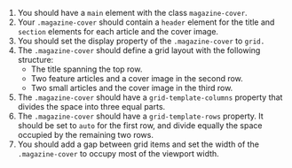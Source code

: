 1. You should have a `main` element with the class `magazine-cover`.
1. Your `.magazine-cover` should contain a `header` element for the title and `section` elements for each article and the cover image.
1. You should set the display property of the `.magazine-cover` to `grid.`
1. The `.magazine-cover` should define a grid layout with the following structure:
   - The title spanning the top row.
   - Two feature articles and a cover image in the second row.
   - Two small articles and the cover image in the third row.
1. The `.magazine-cover` should have a `grid-template-columns` property that divides the space into three equal parts.
1. The `.magazine-cover` should have a `grid-template-rows` property. It should be set to `auto` for the first row, and divide equally the space occupied by the remaining two rows.
1. You should add a gap between grid items and set the width of the `.magazine-cover` to occupy most of the viewport width.